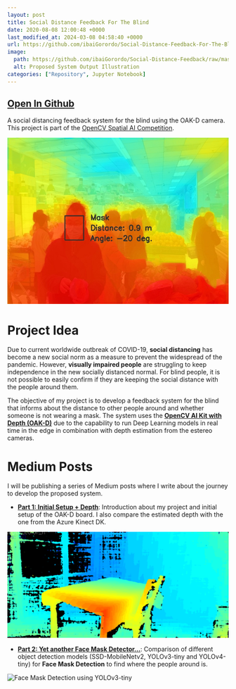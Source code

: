 ```yaml
---
layout: post
title: Social Distance Feedback For The Blind
date: 2020-08-08 12:00:48 +0000
last_modified_at: 2024-03-08 04:58:40 +0000
url: https://github.com/ibaiGorordo/Social-Distance-Feedback-For-The-Blind
image:
  path: https://github.com/ibaiGorordo/Social-Distance-Feedback/raw/master/docs/images/proposed%20system%20illustration.jpg
  alt: Proposed System Output Illustration
categories: ["Repository", Jupyter Notebook]
---
```


## [Open In Github](https://github.com/ibaiGorordo/Social-Distance-Feedback-For-The-Blind)

A social distancing feedback system for the blind using the OAK-D camera. This project is part of the [OpenCV Spatial AI Competition](https://opencv.org/opencv-spatial-ai-competition/).

![Proposed System Output Illustration](https://github.com/ibaiGorordo/Social-Distance-Feedback/raw/master/docs/images/proposed%20system%20illustration.jpg)

# Project Idea

Due to current worldwide outbreak of COVID-19, **social distancing** has become a new social norm as a measure to prevent the widespread of the pandemic. However, **visually impaired people** are struggling to keep independence in the new socially distanced normal. For blind people, it is not possible to easily confirm if they are keeping the social distance with the people around them. 

The objective of my project is to develop a feedback system for the blind that informs about the distance to other people around and whether someone is not wearing a mask. The system uses the [**OpenCV AI Kit with Depth (OAK-D)**](https://www.kickstarter.com/projects/opencv/opencv-ai-kit) due to the capability to run Deep Learning models in real time in the edge in combination with depth estimation from the estereo cameras.

# Medium Posts

I will be publishing a series of Medium posts where I write about the journey to develop the proposed system.

- [**Part 1: Initial Setup + Depth**](https://medium.com/@ibaiGorordo/opencv-spatial-ai-competition-journey-part-1-e76593d456fe?source=friends_link&sk=c2f0617e6d940c74a97fbf471f61f2db): Introduction about my project and initial setup of the OAK-D board. I also compare the estimated depth with the one from the Azure Kinect DK.

![Estimated Depth using the OAK-D](https://github.com/ibaiGorordo/Social-Distance-Feedback/raw/master/docs/images/OAKD%20depth.png)

- [**Part 2: Yet another Face Mask Detector…**](https://medium.com/@ibaiGorordo/part-2-yet-another-face-mask-detector-opencv-spatial-ai-competition-journey-91dfaf96c6e8?source=friends_link&sk=4da5e426c723857b2c4ce56331426aa9): Comparison of different object detection models (SSD-MobileNetv2, YOLOv3-tiny and YOLOv4-tiny) for **Face Mask Detection** to find where the people around is.

![Face Mask Detection using YOLOv3-tiny](https://github.com/ibaiGorordo/Social-Distance-Feedback/raw/master/docs/images/Part%202%20-%20Face%20mask%20detection%20intro.gif)

